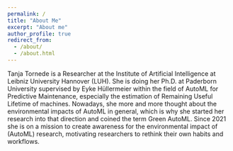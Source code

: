 ```yaml
---
permalink: /
title: "About Me"
excerpt: "About me"
author_profile: true
redirect_from: 
  - /about/
  - /about.html
---
```


Tanja Tornede is a Researcher at the Institute of Artificial Intelligence at Leibniz University Hannover (LUH). She is doing her Ph.D. at Paderborn University supervised by Eyke Hüllermeier within the field of AutoML for Predictive Maintenance, especially the estimation of Remaining Useful Lifetime of machines. Nowadays, she more and more thought about the environmental impacts of AutoML in general, which is why she started her research into that direction and coined the term Green AutoML. Since 2021 she is on a mission to create awareness for the environmental impact of (AutoML) research, motivating researchers to rethink their own habits and workflows.
